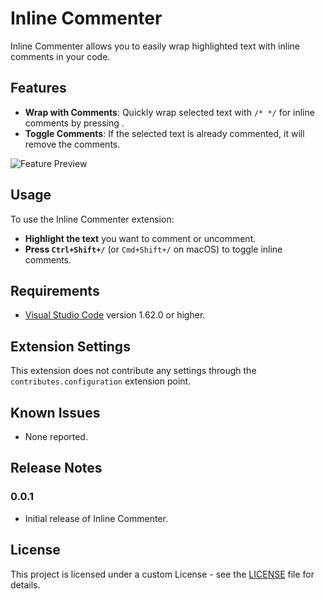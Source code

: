 # Inline Commenter

Inline Commenter allows you to easily wrap highlighted text with inline comments in your code.

## Features

- **Wrap with Comments**: Quickly wrap selected text with `/* */` for inline comments by pressing .
- **Toggle Comments**: If the selected text is already commented, it will remove the comments.

![Feature Preview](https://i.ibb.co/K5381Cy/feature-preview.gif)

## Usage

To use the Inline Commenter extension:

- **Highlight the text** you want to comment or uncomment.
- **Press `Ctrl+Shift+/`** (or `Cmd+Shift+/` on macOS) to toggle inline comments.

## Requirements

- [Visual Studio Code](https://code.visualstudio.com/) version 1.62.0 or higher.

## Extension Settings

This extension does not contribute any settings through the `contributes.configuration` extension point.

## Known Issues

- None reported.

## Release Notes

### 0.0.1

- Initial release of Inline Commenter.

## License

This project is licensed under a custom License - see the [LICENSE](LICENSE.md) file for details.

